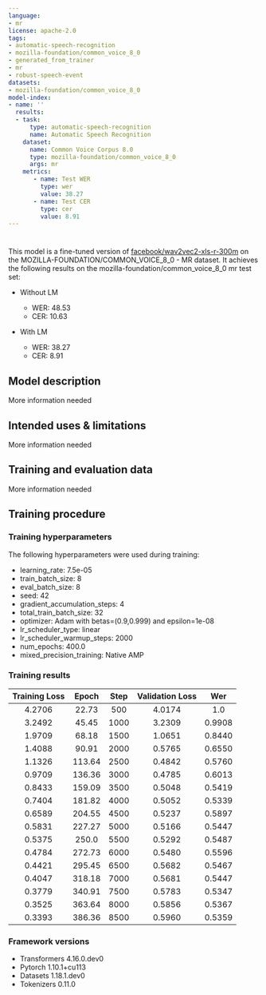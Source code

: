 ```yaml
---
language:
- mr
license: apache-2.0
tags:
- automatic-speech-recognition
- mozilla-foundation/common_voice_8_0
- generated_from_trainer
- mr
- robust-speech-event
datasets:
- mozilla-foundation/common_voice_8_0
model-index:
- name: ''
  results:
  - task: 
      type: automatic-speech-recognition
      name: Automatic Speech Recognition 
    dataset:
      name: Common Voice Corpus 8.0
      type: mozilla-foundation/common_voice_8_0
      args: mr
    metrics:
       - name: Test WER
         type: wer
         value: 38.27
       - name: Test CER
         type: cer
         value: 8.91
---
```


<!-- This model card has been generated automatically according to the information the Trainer had access to. You
should probably proofread and complete it, then remove this comment. -->

# 

This model is a fine-tuned version of [facebook/wav2vec2-xls-r-300m](https://huggingface.co/facebook/wav2vec2-xls-r-300m) on the MOZILLA-FOUNDATION/COMMON_VOICE_8_0 - MR dataset.
It achieves the following results on the mozilla-foundation/common_voice_8_0 mr test set:

- Without LM
  + WER: 48.53
  + CER: 10.63
   
- With LM
  + WER: 38.27
  + CER: 8.91

## Model description

More information needed

## Intended uses & limitations

More information needed

## Training and evaluation data

More information needed

## Training procedure

### Training hyperparameters

The following hyperparameters were used during training:
- learning_rate: 7.5e-05
- train_batch_size: 8
- eval_batch_size: 8
- seed: 42
- gradient_accumulation_steps: 4
- total_train_batch_size: 32
- optimizer: Adam with betas=(0.9,0.999) and epsilon=1e-08
- lr_scheduler_type: linear
- lr_scheduler_warmup_steps: 2000
- num_epochs: 400.0
- mixed_precision_training: Native AMP

### Training results

| Training Loss | Epoch  | Step | Validation Loss | Wer    |
|:-------------:|:------:|:----:|:---------------:|:------:|
| 4.2706        | 22.73  | 500  | 4.0174          | 1.0    |
| 3.2492        | 45.45  | 1000 | 3.2309          | 0.9908 |
| 1.9709        | 68.18  | 1500 | 1.0651          | 0.8440 |
| 1.4088        | 90.91  | 2000 | 0.5765          | 0.6550 |
| 1.1326        | 113.64 | 2500 | 0.4842          | 0.5760 |
| 0.9709        | 136.36 | 3000 | 0.4785          | 0.6013 |
| 0.8433        | 159.09 | 3500 | 0.5048          | 0.5419 |
| 0.7404        | 181.82 | 4000 | 0.5052          | 0.5339 |
| 0.6589        | 204.55 | 4500 | 0.5237          | 0.5897 |
| 0.5831        | 227.27 | 5000 | 0.5166          | 0.5447 |
| 0.5375        | 250.0  | 5500 | 0.5292          | 0.5487 |
| 0.4784        | 272.73 | 6000 | 0.5480          | 0.5596 |
| 0.4421        | 295.45 | 6500 | 0.5682          | 0.5467 |
| 0.4047        | 318.18 | 7000 | 0.5681          | 0.5447 |
| 0.3779        | 340.91 | 7500 | 0.5783          | 0.5347 |
| 0.3525        | 363.64 | 8000 | 0.5856          | 0.5367 |
| 0.3393        | 386.36 | 8500 | 0.5960          | 0.5359 |


### Framework versions

- Transformers 4.16.0.dev0
- Pytorch 1.10.1+cu113
- Datasets 1.18.1.dev0
- Tokenizers 0.11.0
